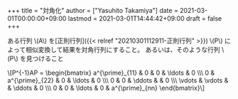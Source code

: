 +++
title = "対角化"
author = ["Yasuhito Takamiya"]
date = 2021-03-01T00:00:00+09:00
lastmod = 2021-03-01T14:44:42+09:00
draft = false
+++

ある行列 \\(A\\) を[正則行列]({{< relref "20210301112911-正則行列" >}}) \\(P\\) によって相似変換して結果を対角行列にすること。
あるいは、そのような行列 \\(P\\) を見つけること

\\[P^{-1}AP = \begin{bmatrix}
a^{\prime}\_{11} & 0 & 0 & \ldots & 0 \\\\\\
0 & a^{\prime}\_{22} & 0 & \ldots & 0 \\\\\\
0 & 0 & \ddots & & 0 \\\\\\
\vdots & \vdots & & \ddots & 0 \\\\\\
0 & 0 & \ldots & 0 & a^{\prime}\_{nn}
\end{bmatrix}\\]
